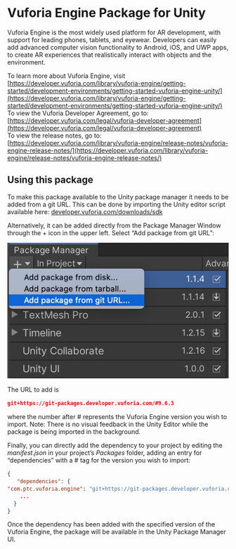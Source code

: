 # Vuforia Engine Package for Unity

Vuforia Engine is the most widely used platform for AR development, with support for leading phones, tablets, and eyewear. Developers can easily add advanced computer vision functionality to Android, iOS, and UWP apps, to create AR experiences that realistically interact with objects and the environment.

To learn more about Vuforia Engine, visit [https://developer.vuforia.com/library/vuforia-engine/getting-started/development-environments/getting-started-vuforia-engine-unity/](https://developer.vuforia.com/library/vuforia-engine/getting-started/development-environments/getting-started-vuforia-engine-unity/)  
To view the Vuforia Developer Agreement, go to: [https://developer.vuforia.com/legal/vuforia-developer-agreement](https://developer.vuforia.com/legal/vuforia-developer-agreement)  
To view the release notes, go to: [https://developer.vuforia.com/library/vuforia-engine/release-notes/vuforia-engine-release-notes/](https://developer.vuforia.com/library/vuforia-engine/release-notes/vuforia-engine-release-notes/)


## Using this package

To make this package available to the Unity package manager it needs to be added from a git URL. This can be done by importing the Unity editor script available here: [developer.vuforia.com/downloads/sdk](https://developer.vuforia.com/downloads/sdk) 

Alternatively, it can be added directly from the Package Manager Window through the + icon in the upper left. Select “Add package from git URL”:

![image-git-url-package](readme-add-package-via-git-url-reference-image.png)

The URL to add is
```json
git+https://git-packages.developer.vuforia.com/#9.6.3
```
where the number after # represents the Vuforia Engine version you wish to import.
Note: There is no visual feedback in the Unity Editor while the package is being imported in the background.

Finally, you can directly add the dependency to your project by editing the *manifest.json* in your project’s *Packages* folder, adding an entry for “dependencies” with a # tag for the version you wish to import:
```json
{
   "dependencies": { 
"com.ptc.vuforia.engine": "git+https://git-packages.developer.vuforia.com/#9.6.3",
	...
  } 
} 
```
Once the dependency has been added with the specified version of the Vuforia Engine, the package will be available in the Unity Package Manager UI.